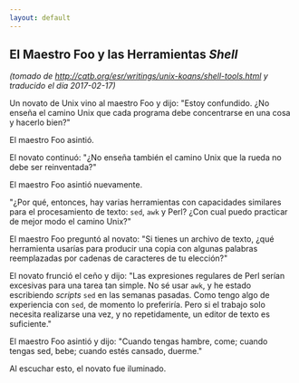 ```yaml
---
layout: default
---
```

## El Maestro Foo y las Herramientas _Shell_
_(tomado de <http://catb.org/esr/writings/unix-koans/shell-tools.html> y traducido el día 2017-02-17)_

Un novato de Unix vino al maestro Foo y dijo: "Estoy confundido. ¿No enseña el
camino Unix que cada programa debe concentrarse en una cosa y hacerlo bien?"

El maestro Foo asintió.

El novato continuó: "¿No enseña también el camino Unix que la rueda no debe ser
reinventada?"

El maestro Foo asintió nuevamente.

"¿Por qué, entonces, hay varias herramientas con capacidades similares para el
procesamiento de texto: `sed`, `awk` y Perl? ¿Con cual puedo practicar de mejor
modo el camino Unix?"

El maestro Foo preguntó al novato: "Si tienes un archivo de texto, ¿qué
herramienta usarías para producir una copia con algunas palabras reemplazadas
por cadenas de caracteres de tu elección?"

El novato frunció el ceño y dijo: "Las expresiones regulares de Perl serían
excesivas para una tarea tan simple. No sé usar `awk`, y he estado escribiendo
_scripts_ `sed` en las semanas pasadas. Como tengo algo de experiencia con `sed`,
de momento lo preferiría. Pero si el trabajo solo necesita realizarse una vez, y
no repetidamente, un editor de texto es suficiente."

El maestro Foo asintió y dijo: "Cuando tengas hambre, come; cuando tengas sed,
bebe; cuando estés cansado, duerme."

Al escuchar esto, el novato fue iluminado.
